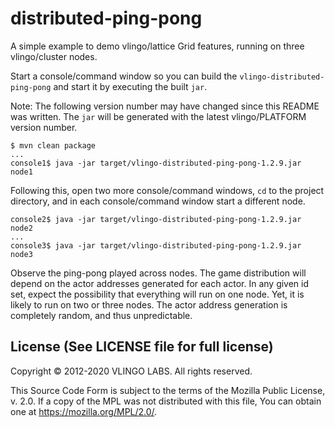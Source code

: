 # distributed-ping-pong

A simple example to demo vlingo/lattice Grid features, running on three vlingo/cluster nodes.

Start a console/command window so you can build the `vlingo-distributed-ping-pong` and start it by executing the built `jar`.

Note: The following version number may have changed since this README was written. The `jar` will be generated with the latest
vlingo/PLATFORM version number.

```
$ mvn clean package
...
console1$ java -jar target/vlingo-distributed-ping-pong-1.2.9.jar node1
```

Following this, open two more console/command windows, `cd` to the project directory, and in each console/command window start
a different node.

```
console2$ java -jar target/vlingo-distributed-ping-pong-1.2.9.jar node2
...
console3$ java -jar target/vlingo-distributed-ping-pong-1.2.9.jar node3
```

Observe the ping-pong played across nodes. The game distribution will depend on the actor addresses generated for each
actor. In any given id set, expect the possibility that everything will run on one node. Yet, it is likely to run on
two or three nodes. The actor address generation is completely random, and thus unpredictable.


License (See LICENSE file for full license)
-------------------------------------------
Copyright © 2012-2020 VLINGO LABS. All rights reserved.

This Source Code Form is subject to the terms of the
Mozilla Public License, v. 2.0. If a copy of the MPL
was not distributed with this file, You can obtain
one at https://mozilla.org/MPL/2.0/.

